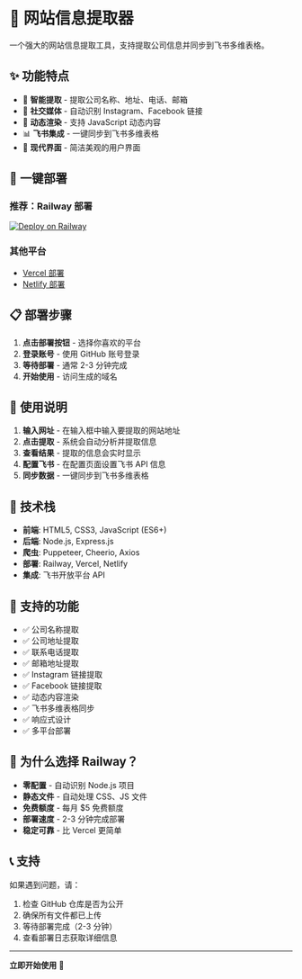 # 🚀 网站信息提取器

一个强大的网站信息提取工具，支持提取公司信息并同步到飞书多维表格。

## ✨ 功能特点

- 🎯 **智能提取** - 提取公司名称、地址、电话、邮箱
- 📱 **社交媒体** - 自动识别 Instagram、Facebook 链接
- 🔄 **动态渲染** - 支持 JavaScript 动态内容
- 📊 **飞书集成** - 一键同步到飞书多维表格
- 🎨 **现代界面** - 简洁美观的用户界面

## 🚀 一键部署

### 推荐：Railway 部署
[![Deploy on Railway](https://railway.app/button.svg)](https://railway.app/template/new?template=https://github.com/genrryli/website-extractor-public)

### 其他平台
- [Vercel 部署](https://vercel.com/new/clone?repository-url=https://github.com/genrryli/website-extractor-public)
- [Netlify 部署](https://app.netlify.com/start/deploy?repository=https://github.com/genrryli/website-extractor-public)

## 📋 部署步骤

1. **点击部署按钮** - 选择你喜欢的平台
2. **登录账号** - 使用 GitHub 账号登录
3. **等待部署** - 通常 2-3 分钟完成
4. **开始使用** - 访问生成的域名

## 🎯 使用说明

1. **输入网址** - 在输入框中输入要提取的网站地址
2. **点击提取** - 系统会自动分析并提取信息
3. **查看结果** - 提取的信息会实时显示
4. **配置飞书** - 在配置页面设置飞书 API 信息
5. **同步数据** - 一键同步到飞书多维表格

## 🔧 技术栈

- **前端**: HTML5, CSS3, JavaScript (ES6+)
- **后端**: Node.js, Express.js
- **爬虫**: Puppeteer, Cheerio, Axios
- **部署**: Railway, Vercel, Netlify
- **集成**: 飞书开放平台 API

## 📱 支持的功能

- ✅ 公司名称提取
- ✅ 公司地址提取
- ✅ 联系电话提取
- ✅ 邮箱地址提取
- ✅ Instagram 链接提取
- ✅ Facebook 链接提取
- ✅ 动态内容渲染
- ✅ 飞书多维表格同步
- ✅ 响应式设计
- ✅ 多平台部署

## 🌟 为什么选择 Railway？

- **零配置** - 自动识别 Node.js 项目
- **静态文件** - 自动处理 CSS、JS 文件
- **免费额度** - 每月 $5 免费额度
- **部署速度** - 2-3 分钟完成部署
- **稳定可靠** - 比 Vercel 更简单

## 📞 支持

如果遇到问题，请：
1. 检查 GitHub 仓库是否为公开
2. 确保所有文件都已上传
3. 等待部署完成（2-3 分钟）
4. 查看部署日志获取详细信息

---

**立即开始使用** 🚀
